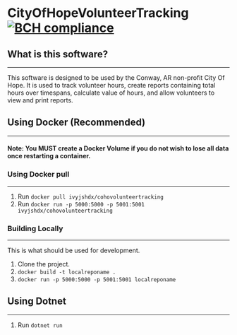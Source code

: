 # CityOfHopeVolunteerTracking [![BCH compliance](https://bettercodehub.com/edge/badge/ivyjsgit/CityOfHopeVolunteerTracking?branch=master)](https://bettercodehub.com/)
## What is this software?
------

This software is designed to be used by the Conway, AR non-profit City Of Hope. It is used to track volunteer hours, create reports containing total hours over timespans, calculate value of hours, and allow volunteers to view and print reports.


## Using Docker (Recommended)
---
#### Note: You MUST create a Docker Volume if you do not wish to lose all data once restarting a container.

### Using Docker pull
---
1. Run ```docker pull ivyjshdx/cohovolunteertracking```
2. Run ```docker run -p 5000:5000 -p 5001:5001 ivyjshdx/cohovolunteertracking```

### Building Locally
---
This is what should be used for development.

1. Clone the project.
2. ```docker build -t localreponame .```
3. ```docker run -p 5000:5000 -p 5001:5001 localreponame```                                     

## Using Dotnet
---
1. Run ```dotnet run```

